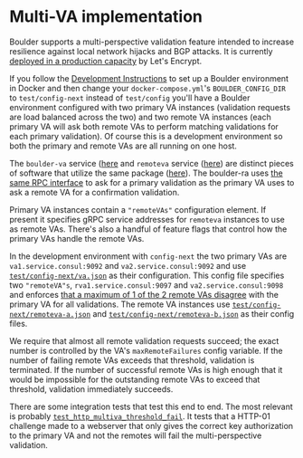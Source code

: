 # Multi-VA implementation

Boulder supports a multi-perspective validation feature intended to increase
resilience against local network hijacks and BGP attacks. It is currently
[deployed in a production
capacity](https://letsencrypt.org/2020/02/19/multi-perspective-validation.html)
by Let's Encrypt.

If you follow the [Development Instructions](https://github.com/letsencrypt/boulder#development)
to set up a Boulder environment in Docker and then change your `docker-compose.yml`'s
`BOULDER_CONFIG_DIR` to `test/config-next` instead of `test/config` you'll have
a Boulder environment configured with two primary VA instances (validation
requests are load balanced across the two) and two remote VA instances (each
primary VA will ask both remote VAs to perform matching validations for each
primary validation). Of course this is a development environment so both the
primary and remote VAs are all running on one host.

The `boulder-va` service ([here](https://github.com/letsencrypt/boulder/tree/main/cmd/boulder-va) and `remoteva` service ([here](https://github.com/letsencrypt/boulder/tree/main/cmd/remoteva)) are distinct pieces of software that utilize the same package ([here](https://github.com/letsencrypt/boulder/tree/main/va)).
The boulder-ra uses [the same RPC interface](https://github.com/letsencrypt/boulder/blob/ea231adc36746cce97f860e818c2cdf92f060543/va/proto/va.proto#L8-L10)
to ask for a primary validation as the primary VA uses to ask a remote VA for a
confirmation validation.

Primary VA instances contain a `"remoteVAs"` configuration element. If present
it specifies gRPC service addresses for `remoteva` instances to use as remote
VAs. There's also a handful of feature flags that control how the primary VAs
handle the remote VAs.

In the development environment with `config-next` the two primary VAs are `va1.service.consul:9092` and
`va2.service.consul:9092` and use
[`test/config-next/va.json`](https://github.com/letsencrypt/boulder/blob/ea231adc36746cce97f860e818c2cdf92f060543/test/config-next/va.json)
as their configuration. This config file specifies two `"remoteVA"s`,
`rva1.service.consul:9097` and `va2.service.consul:9098` and enforces
[that a maximum of 1 of the 2 remote VAs disagree](https://github.com/letsencrypt/boulder/blob/ea231adc36746cce97f860e818c2cdf92f060543/test/config-next/va.json#L44)
with the primary VA for all validations. The remote VA instances use
[`test/config-next/remoteva-a.json`](https://github.com/letsencrypt/boulder/blob/5c27eadb1db0605f380e41c8bd444a7f4ffe3c08/test/config-next/remoteva-a.json)
and
[`test/config-next/remoteva-b.json`](https://github.com/letsencrypt/boulder/blob/5c27eadb1db0605f380e41c8bd444a7f4ffe3c08/test/config-next/remoteva-b.json)
as their config files.

We require that almost all remote validation requests succeed; the exact number
is controlled by the VA's `maxRemoteFailures` config variable. If the number of
failing remote VAs exceeds that threshold, validation is terminated. If the
number of successful remote VAs is high enough that it would be impossible for
the outstanding remote VAs to exceed that threshold, validation immediately
succeeds.

There are some integration tests that test this end to end. The most relevant is
probably
[`test_http_multiva_threshold_fail`](https://github.com/letsencrypt/boulder/blob/ea231adc36746cce97f860e818c2cdf92f060543/test/v2_integration.py#L876-L908).
It tests that a HTTP-01 challenge made to a webserver that only gives the
correct key authorization to the primary VA and not the remotes will fail the
multi-perspective validation.
